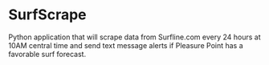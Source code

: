 SurfScrape
==========

Python application that will scrape data from Surfline.com every
24 hours at 10AM central time and send text message alerts if Pleasure Point has a favorable surf forecast.
